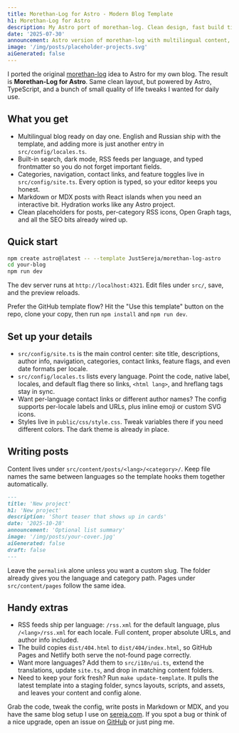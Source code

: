 ```yaml
---
title: Morethan-Log for Astro - Modern Blog Template
h1: Morethan-Log for Astro
description: My Astro port of morethan-log. Clean design, fast build times, multilingual, search, RSS, and typed configs out of the box.
date: '2025-07-30'
announcement: Astro version of morethan-log with multilingual content, search, typed configs, MDX islands, and easy updates.
image: '/img/posts/placeholder-projects.svg'
aiGenerated: false
---
```


I ported the original [morethan-log](https://github.com/morethanmin/morethan-log) idea to Astro for my own blog. The result is **Morethan-Log for Astro**. Same clean layout, but powered by Astro, TypeScript, and a bunch of small quality of life tweaks I wanted for daily use.

## What you get
- Multilingual blog ready on day one. English and Russian ship with the template, and adding more is just another entry in `src/config/locales.ts`.
- Built-in search, dark mode, RSS feeds per language, and typed frontmatter so you do not forget important fields.
- Categories, navigation, contact links, and feature toggles live in `src/config/site.ts`. Every option is typed, so your editor keeps you honest.
- Markdown or MDX posts with React islands when you need an interactive bit. Hydration works like any Astro project.
- Clean placeholders for posts, per-category RSS icons, Open Graph tags, and all the SEO bits already wired up.

## Quick start

```bash
npm create astro@latest -- --template JustSereja/morethan-log-astro
cd your-blog
npm run dev
```

The dev server runs at `http://localhost:4321`. Edit files under `src/`, save, and the preview reloads.

Prefer the GitHub template flow? Hit the "Use this template" button on the repo, clone your copy, then run `npm install` and `npm run dev`.

## Set up your details

- `src/config/site.ts` is the main control center: site title, descriptions, author info, navigation, categories, contact links, feature flags, and even date formats per locale.
- `src/config/locales.ts` lists every language. Point the code, native label, locales, and default flag there so links, `<html lang>`, and hreflang tags stay in sync.
- Want per-language contact links or different author names? The config supports per-locale labels and URLs, plus inline emoji or custom SVG icons.
- Styles live in `public/css/style.css`. Tweak variables there if you need different colors. The dark theme is already in place.

## Writing posts

Content lives under `src/content/posts/<lang>/<category>/`. Keep file names the same between languages so the template hooks them together automatically.

```markdown
---
title: 'New project'
h1: 'New project'
description: 'Short teaser that shows up in cards'
date: '2025-10-28'
announcement: 'Optional list summary'
image: '/img/posts/your-cover.jpg'
aiGenerated: false
draft: false
---
```

Leave the `permalink` alone unless you want a custom slug. The folder already gives you the language and category path. Pages under `src/content/pages` follow the same idea.

## Handy extras

- RSS feeds ship per language: `/rss.xml` for the default language, plus `/<lang>/rss.xml` for each locale. Full content, proper absolute URLs, and author info included.
- The build copies `dist/404.html` to `dist/404/index.html`, so GitHub Pages and Netlify both serve the not-found page correctly.
- Want more languages? Add them to `src/i18n/ui.ts`, extend the translations, update `site.ts`, and drop in matching content folders.
- Need to keep your fork fresh? Run `make update-template`. It pulls the latest template into a staging folder, syncs layouts, scripts, and assets, and leaves your content and config alone.

Grab the code, tweak the config, write posts in Markdown or MDX, and you have the same blog setup I use on [sereja.com](https://sereja.com/). If you spot a bug or think of a nice upgrade, open an issue on [GitHub](https://github.com/JustSereja/morethan-log-astro) or just ping me.
